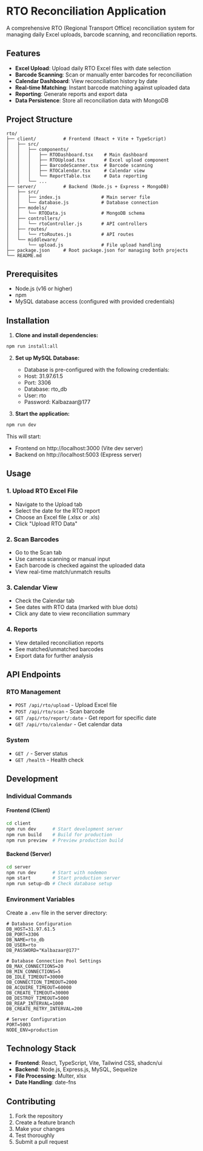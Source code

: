 # RTO Reconciliation Application

A comprehensive RTO (Regional Transport Office) reconciliation system for managing daily Excel uploads, barcode scanning, and reconciliation reports.

## Features

- **Excel Upload**: Upload daily RTO Excel files with date selection
- **Barcode Scanning**: Scan or manually enter barcodes for reconciliation
- **Calendar Dashboard**: View reconciliation history by date
- **Real-time Matching**: Instant barcode matching against uploaded data
- **Reporting**: Generate reports and export data
- **Data Persistence**: Store all reconciliation data with MongoDB

## Project Structure

```
rto/
├── client/          # Frontend (React + Vite + TypeScript)
│   ├── src/
│   │   ├── components/
│   │   │   ├── RTODashboard.tsx    # Main dashboard
│   │   │   ├── RTOUpload.tsx       # Excel upload component
│   │   │   ├── BarcodeScanner.tsx  # Barcode scanning
│   │   │   ├── RTOCalendar.tsx     # Calendar view
│   │   │   └── ReportTable.tsx     # Data reporting
│   │   └── ...
├── server/          # Backend (Node.js + Express + MongoDB)
│   ├── src/
│   │   ├── index.js               # Main server file
│   │   └── database.js            # Database connection
│   ├── models/
│   │   └── RTOData.js             # MongoDB schema
│   ├── controllers/
│   │   └── rtoController.js       # API controllers
│   ├── routes/
│   │   └── rtoRoutes.js           # API routes
│   └── middleware/
│       └── upload.js              # File upload handling
├── package.json     # Root package.json for managing both projects
└── README.md
```

## Prerequisites

- Node.js (v16 or higher)
- npm
- MySQL database access (configured with provided credentials)

## Installation

1. **Clone and install dependencies:**

```bash
npm run install:all
```

2. **Set up MySQL Database:**

   - Database is pre-configured with the following credentials:
   - Host: 31.97.61.5
   - Port: 3306
   - Database: rto_db
   - User: rto
   - Password: Kalbazaar@177

3. **Start the application:**

```bash
npm run dev
```

This will start:

- Frontend on http://localhost:3000 (Vite dev server)
- Backend on http://localhost:5003 (Express server)

## Usage

### 1. Upload RTO Excel File

- Navigate to the Upload tab
- Select the date for the RTO report
- Choose an Excel file (.xlsx or .xls)
- Click "Upload RTO Data"

### 2. Scan Barcodes

- Go to the Scan tab
- Use camera scanning or manual input
- Each barcode is checked against the uploaded data
- View real-time match/unmatch results

### 3. Calendar View

- Check the Calendar tab
- See dates with RTO data (marked with blue dots)
- Click any date to view reconciliation summary

### 4. Reports

- View detailed reconciliation reports
- See matched/unmatched barcodes
- Export data for further analysis

## API Endpoints

### RTO Management

- `POST /api/rto/upload` - Upload Excel file
- `POST /api/rto/scan` - Scan barcode
- `GET /api/rto/report/:date` - Get report for specific date
- `GET /api/rto/calendar` - Get calendar data

### System

- `GET /` - Server status
- `GET /health` - Health check

## Development

### Individual Commands

#### Frontend (Client)

```bash
cd client
npm run dev      # Start development server
npm run build    # Build for production
npm run preview  # Preview production build
```

#### Backend (Server)

```bash
cd server
npm run dev      # Start with nodemon
npm start        # Start production server
npm run setup-db # Check database setup
```

### Environment Variables

Create a `.env` file in the server directory:

```
# Database Configuration
DB_HOST=31.97.61.5
DB_PORT=3306
DB_NAME=rto_db
DB_USER=rto
DB_PASSWORD="Kalbazaar@177"

# Database Connection Pool Settings
DB_MAX_CONNECTIONS=20
DB_MIN_CONNECTIONS=5
DB_IDLE_TIMEOUT=30000
DB_CONNECTION_TIMEOUT=2000
DB_ACQUIRE_TIMEOUT=60000
DB_CREATE_TIMEOUT=30000
DB_DESTROY_TIMEOUT=5000
DB_REAP_INTERVAL=1000
DB_CREATE_RETRY_INTERVAL=200

# Server Configuration
PORT=5003
NODE_ENV=production
```

## Technology Stack

- **Frontend**: React, TypeScript, Vite, Tailwind CSS, shadcn/ui
- **Backend**: Node.js, Express.js, MySQL, Sequelize
- **File Processing**: Multer, xlsx
- **Date Handling**: date-fns

## Contributing

1. Fork the repository
2. Create a feature branch
3. Make your changes
4. Test thoroughly
5. Submit a pull request
